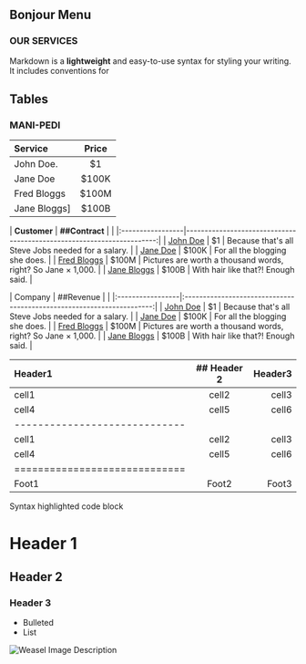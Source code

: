 ## Bonjour Menu

### OUR SERVICES

Markdown is a **lightweight** and easy-to-use syntax for styling your writing. It includes conventions for

## Tables

### MANI-PEDI

| Service          |          Price                                                        |
|:-----------------|:---------------------------------------------------------------------:|
| John Doe.        |                                                                     $1|
| Jane Doe         |                                                                  $100K|
| Fred Bloggs      |                                                                  $100M|
| Jane Bloggs]     |                                                                  $100B|

| **Customer**     | **##Contract** |                                                      |
|:-----------------|----------------------------------------------------------------------:|
| [John Doe](#)    | $1     | Because that's all Steve Jobs needed for a salary.           |
| [Jane Doe](#)    | $100K  | For all the blogging she does.                               |
| [Fred Bloggs](#) | $100M  | Pictures are worth a thousand words, right? So Jane × 1,000. |
| [Jane Bloggs](#) | $100B  | With hair like that?! Enough said.                           |

| Company          | ##Revenue |                                                           |
|:-----------------|:---------------------------------------------------------------------:|
| [John Doe](#)    | $1     | Because that's all Steve Jobs needed for a salary.           |
| [Jane Doe](#)    | $100K  | For all the blogging she does.                               |
| [Fred Bloggs](#) | $100M  | Pictures are worth a thousand words, right? So Jane × 1,000. |
| [Jane Bloggs](#) | $100B  | With hair like that?! Enough said.                           |

| Header1 | ## Header 2 | Header3 |
|:--------|:-------:|--------:|
| cell1   | cell2   | cell3   |
| cell4   | cell5   | cell6   |
|-----------------------------|
| cell1   | cell2   | cell3   |
| cell4   | cell5   | cell6   |
|=============================|
| Foot1   | Foot2   | Foot3   |

Syntax highlighted code block

# Header 1
## Header 2
### Header 3

- Bulleted
- List

![Weasel Image Description](https://www.thewrap.com/wp-content/uploads/2021/08/you-can-see-weasel-penis-in-the-suicide-squad.jpg "The Weasel")
